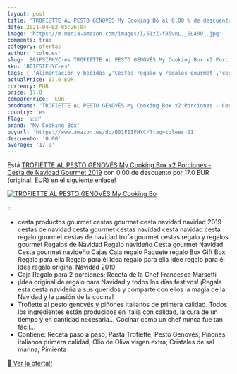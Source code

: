 ```yaml
---
layout: post
title: 'TROFIETTE AL PESTO GENOVÉS My Cooking Bo al 0.00 % de descuento'
date: 2021-04-02 05:26:04
image: 'https://m.media-amazon.com/images/I/51zZ-f85vnL._SL400_.jpg'
comments: true
category: ofertas
author: 'tole.es'
slug: 'B01FSIFHYC-es TROFIETTE AL PESTO GENOVÉS My Cooking Box x2 Porciones -...'
sku: 'B01FSIFHYC-es'
tags: [ 'Alimentación y bebidas','Cestas regalo y regalos gourmet','cesta','de','my cooking box','navidad', ]
actualPrice: 17.0 EUR
currency: EUR
price: 17.0
comparePrice:  EUR
prodname: 'TROFIETTE AL PESTO GENOVÉS My Cooking Box x2 Porciones - Cesta de Navidad Gourmet 2019'
country: 'es'
flag: '🇪🇸'
brand: 'My Cooking Box'
buyurl: 'https://www.amazon.es/dp/B01FSIFHYC/?tag=tolees-21'
descuento: '0.00'
average: '17.0'
---
```


Está [TROFIETTE AL PESTO GENOVÉS My Cooking Box x2 Porciones - Cesta de Navidad Gourmet 2019](https://www.amazon.es/dp/B01FSIFHYC/?tag=tolees-21) con 0.00 de descuento por 17.0 EUR (original:  EUR) en el siguiente enlace!

[![TROFIETTE AL PESTO GENOVÉS My Cooking Bo](https://m.media-amazon.com/images/I/51zZ-f85vnL._SL400_.jpg)](https://www.amazon.es/dp/B01FSIFHYC/?tag=tolees-21)

ℹ️:

- cesta productos gourmet cestas gourmet cesta navidad navidad 2019 cestas de navidad cesta gourmet cestas navidad cesta navidad cesta regalo gourmet cestas de navidad trufa gourmet cestas regalo y regalos gourmet Regalos de Navidad Regalo navideño Cesta gourmet Navidad Cesta gourmet navideño Cajas Caja regalo Paquete regalo Box Gift Box Regalo para ella Regalo para él Idea regalo para ella Idee regalo para él Idea regalo original Navidad 2019
- Caja Regalo para 2 porciones; Receta de la Chef Francesca Marsetti
- ¡Idea original de regalo para Navidad y todos los días festivos! ¡Regala esta cesta navideña a sus queridos y comparte con ellos la magia de la Navidad y la pasión de la cocina!
- Trofiette al pesto genovés y piñones italianos de primera calidad. Todos los ingredientes están producidos en Italia con calidad, la cura de un tiempo y en cantidad necesaria... Cocinar como un chef nunca fue tan fácil...
- Contiene: Receta paso a paso; Pasta Trofiette; Pesto Genovés; Piñones italianos primera calidad; Olio de Oliva virgen extra; Cristales de sal marina; Pimienta

[🛒 Ver la oferta!!](https://www.amazon.es/dp/B01FSIFHYC/?tag=tolees-21)
